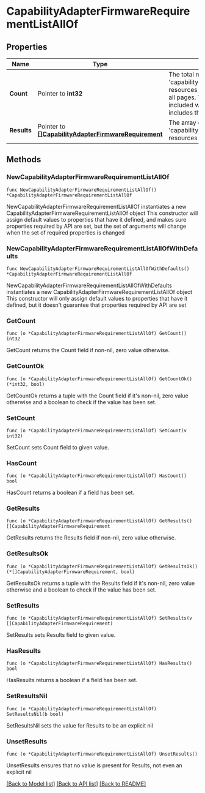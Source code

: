 # CapabilityAdapterFirmwareRequirementListAllOf

## Properties

Name | Type | Description | Notes
------------ | ------------- | ------------- | -------------
**Count** | Pointer to **int32** | The total number of &#39;capability.AdapterFirmwareRequirement&#39; resources matching the request, accross all pages. The &#39;Count&#39; attribute is included when the HTTP GET request includes the &#39;$inlinecount&#39; parameter. | [optional] 
**Results** | Pointer to [**[]CapabilityAdapterFirmwareRequirement**](CapabilityAdapterFirmwareRequirement.md) | The array of &#39;capability.AdapterFirmwareRequirement&#39; resources matching the request. | [optional] 

## Methods

### NewCapabilityAdapterFirmwareRequirementListAllOf

`func NewCapabilityAdapterFirmwareRequirementListAllOf() *CapabilityAdapterFirmwareRequirementListAllOf`

NewCapabilityAdapterFirmwareRequirementListAllOf instantiates a new CapabilityAdapterFirmwareRequirementListAllOf object
This constructor will assign default values to properties that have it defined,
and makes sure properties required by API are set, but the set of arguments
will change when the set of required properties is changed

### NewCapabilityAdapterFirmwareRequirementListAllOfWithDefaults

`func NewCapabilityAdapterFirmwareRequirementListAllOfWithDefaults() *CapabilityAdapterFirmwareRequirementListAllOf`

NewCapabilityAdapterFirmwareRequirementListAllOfWithDefaults instantiates a new CapabilityAdapterFirmwareRequirementListAllOf object
This constructor will only assign default values to properties that have it defined,
but it doesn't guarantee that properties required by API are set

### GetCount

`func (o *CapabilityAdapterFirmwareRequirementListAllOf) GetCount() int32`

GetCount returns the Count field if non-nil, zero value otherwise.

### GetCountOk

`func (o *CapabilityAdapterFirmwareRequirementListAllOf) GetCountOk() (*int32, bool)`

GetCountOk returns a tuple with the Count field if it's non-nil, zero value otherwise
and a boolean to check if the value has been set.

### SetCount

`func (o *CapabilityAdapterFirmwareRequirementListAllOf) SetCount(v int32)`

SetCount sets Count field to given value.

### HasCount

`func (o *CapabilityAdapterFirmwareRequirementListAllOf) HasCount() bool`

HasCount returns a boolean if a field has been set.

### GetResults

`func (o *CapabilityAdapterFirmwareRequirementListAllOf) GetResults() []CapabilityAdapterFirmwareRequirement`

GetResults returns the Results field if non-nil, zero value otherwise.

### GetResultsOk

`func (o *CapabilityAdapterFirmwareRequirementListAllOf) GetResultsOk() (*[]CapabilityAdapterFirmwareRequirement, bool)`

GetResultsOk returns a tuple with the Results field if it's non-nil, zero value otherwise
and a boolean to check if the value has been set.

### SetResults

`func (o *CapabilityAdapterFirmwareRequirementListAllOf) SetResults(v []CapabilityAdapterFirmwareRequirement)`

SetResults sets Results field to given value.

### HasResults

`func (o *CapabilityAdapterFirmwareRequirementListAllOf) HasResults() bool`

HasResults returns a boolean if a field has been set.

### SetResultsNil

`func (o *CapabilityAdapterFirmwareRequirementListAllOf) SetResultsNil(b bool)`

 SetResultsNil sets the value for Results to be an explicit nil

### UnsetResults
`func (o *CapabilityAdapterFirmwareRequirementListAllOf) UnsetResults()`

UnsetResults ensures that no value is present for Results, not even an explicit nil

[[Back to Model list]](../README.md#documentation-for-models) [[Back to API list]](../README.md#documentation-for-api-endpoints) [[Back to README]](../README.md)


